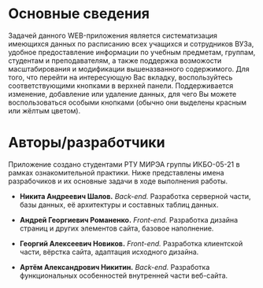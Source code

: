# Основные сведения

Задачей данного WEB-приложения является систематизация имеющихся данных по расписанию всех учащихся и сотрудников ВУЗа, удобное предоставление информации по учебным предметам, группам, студентам и преподавателям, а также поддержка возможости масштабирования и модификации вышеназванного содержимого. Для того, что перейти на интересующую Вас вкладку, воспользуйтесь соответствующими кнопками в верхней панели. Поддерживается изменение, добавление или удаление данных, для чего Вы можете воспользоваться особыми кнопками (обычно они выделены красным или жёлтым цветом).

# Авторы/разработчики

Приложение создано студентами РТУ МИРЭА группы ИКБО-05-21 в рамках ознакомительной практики. Ниже представлены имена разрабочиков и их основные задачи в ходе выполнения работы.

- **Никита Андреевич Шалов.** *Back-end.* Разработка серверной части, базы данных, её архитектуры и составных таблиц данных.

- **Андрей Георгиевич Романенко.** *Front-end.* Разработка дизайна страниц и других элементов сайта, базовое наполнение.

- **Георгий Алексеевич Новиков.** *Front-end.* Разработка клиентской части, вёрстка сайта, адаптация исходного дизайна.

- **Артём Александрович Никитин.** *Back-end.* Разработка функциональных особенностей внутренней части веб-сайта.